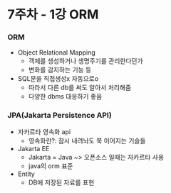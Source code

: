 # 7주차 - 1강 ORM

### ORM
* Object Relational Mapping
  * 객체를 생성하거나 생명주기를 관리한다던가
  * 변화를 감지하는 기능 등
* SQL문을 직접생성x 자동으로o
  * 따라서 다른 db를 써도 알아서 처리해줌
  * 다양한 dbms 대응하기 좋음

### JPA(Jakarta Persistence API)
* 자카르타 영속화 api
  * 영속화란?: 잠시 내려놔도 쭉 이어지는 기슬들
* Jakarta EE
  * Jakarta = Java ~> 오픈소스 일때는 자카르타 사용
  * java의 orm 표준 
* Entity
  * DB에 저장된 자료를 표현